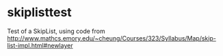 skiplisttest
============

Test of a SkipList, using code from http://www.mathcs.emory.edu/~cheung/Courses/323/Syllabus/Map/skip-list-impl.html#newlayer
